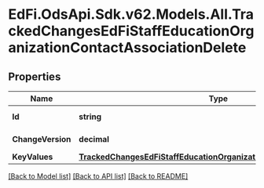 # EdFi.OdsApi.Sdk.v62.Models.All.TrackedChangesEdFiStaffEducationOrganizationContactAssociationDelete

## Properties

Name | Type | Description | Notes
------------ | ------------- | ------------- | -------------
**Id** | **string** | Resource identifier | [optional] 
**ChangeVersion** | **decimal** | Change version | [optional] 
**KeyValues** | [**TrackedChangesEdFiStaffEducationOrganizationContactAssociationKey**](TrackedChangesEdFiStaffEducationOrganizationContactAssociationKey.md) |  | [optional] 

[[Back to Model list]](../../README.md#documentation-for-models) [[Back to API list]](../../README.md#documentation-for-api-endpoints) [[Back to README]](../../README.md)

